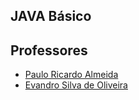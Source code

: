 ## JAVA Básico


## Professores
* [Paulo Ricardo Almeida]
* [Evandro Silva de Oliveira]

[Paulo Ricardo Almeida]: https://github.com/rochapaulo
[Evandro Silva de Oliveira]: https://github.com/oliveirasevandro
